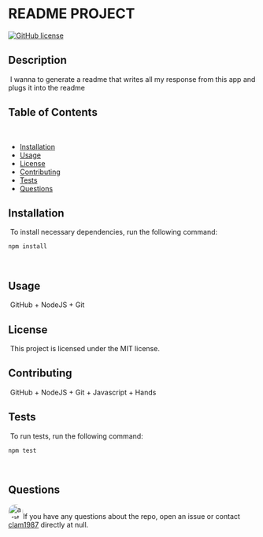# README PROJECT
[![GitHub license](https://img.shields.io/badge/license-MIT-blue.svg)](https://github.com/clam1987/readme-project)
​
## Description
​
I wanna to generate a readme that writes all my response from this app and plugs it into the readme
​
## Table of Contents 
​
* [Installation](#installation)
​
* [Usage](#usage)
​
* [License](#license)
​
* [Contributing](#contributing)
​
* [Tests](#tests)
​
* [Questions](#questions)
​
## Installation
​
To install necessary dependencies, run the following command:
​
```
npm install
```
​
## Usage
​
GitHub + NodeJS + Git
​
## License
​
This project is licensed under the MIT license.
  
## Contributing
​
GitHub + NodeJS + Git + Javascript + Hands
​
## Tests
​
To run tests, run the following command:
​
```
npm test
```
​
## Questions
​
<img src="https://avatars1.githubusercontent.com/u/48064335?v=4" alt="avatar" style="border-radius: 16px" width="30" />
​
If you have any questions about the repo, open an issue or contact [clam1987](https://api.github.com/users/clam1987) directly at null.